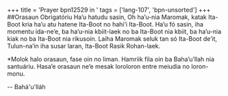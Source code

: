 +++
title = 'Prayer bpn12529 in '
tags = ['lang-107', 'bpn-unsorted']
+++
##Orasaun Obrigatóriu
Ha’u hatudu sasin, Oh ha’u-nia Maromak, katak Ita-Boot kria ha’u atu hatene Ita-Boot no hahi’i Ita-Boot. Ha’u fó sasin, iha momentu ida-ne’e, ba ha’u-nia kbiit-laek no ba Ita-Boot nia kbiit, ba ha’u-nia kiak no ba Ita-Boot nia rikusoin. 
Laiha Maromak seluk tan só Ita-Boot de’it, Tulun-na’in iha susar laran, Ita-Boot Rasik Rohan-laek. 
 

*Molok halo orasaun, fase oin no liman. Hamriik fila oin ba Baha’u’llah nia santuáriu. Hasa’e orasaun ne’e mesak loroloron entre meiudia no loron-monu.

-- Bahá'u'lláh
